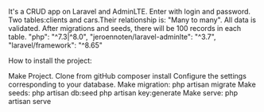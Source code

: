 It's a CRUD app on Laravel and AdminLTE.
Enter with login and password.
Two tables:clients and cars.Their relationship is: "Many to many".
All data is validated.
After migrations and seeds, there will be 100 records in each table.
"php": "^7.3|^8.0", "jeroennoten/laravel-adminlte": "^3.7", "laravel/framework": "^8.65"

How to install the project:

Make Project.
Clone from gitHub
composer install
Configure the settings corresponding to your database.
Make migration: php artisan migrate
Make seeds: php artisan db:seed
php artisan key:generate
Make serve: php artisan serve
